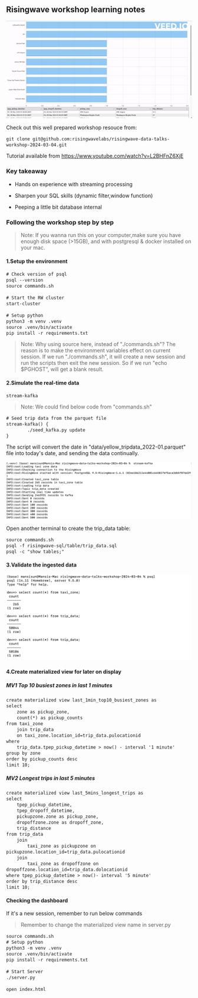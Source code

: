 ## Risingwave workshop learning notes

![Dashboard](./img/dashboard.gif)

Check out this well prepared workshop resouce from:

```
git clone git@github.com:risingwavelabs/risingwave-data-talks-workshop-2024-03-04.git
```

Tutorial available from https://www.youtube.com/watch?v=L2BHFnZ6XjE


### Key takeaway 

- Hands on experience with streaming processing

- Sharpen your SQL skills (dynamic filter,window function)

- Peeping a little bit database internal

### Following the workshop step by step

> Note: If you wanna run this on your computer,make sure you have enough disk space (>15GB), and with postgresql & docker installed on your mac.

#### 1.Setup the environment
```
# Check version of psql
psql --version
source commands.sh

# Start the RW cluster
start-cluster

# Setup python
python3 -m venv .venv
source .venv/bin/activate
pip install -r requirements.txt
```
> Note: Why using source here, instead of "./commands.sh"? The reason is to make the environment variables effect on current session. If we run "./commands.sh", it will create a new session and run the scripts then exit the new session. So if we run "echo $PGHOST", will get a blank result.

#### 2.Simulate the real-time data
```
stream-kafka
```
> Note: We could find below code from "commands.sh"
```
# Seed trip data from the parquet file
stream-kafka() {
        ./seed_kafka.py update
}
```

The script will convert the date in "data/yellow_tripdata_2022-01.parquet" file into today's date, and sending the data continually.

![real time data](./img/real-time.png)

Open another terminal to create the trip_data table:
```
source commands.sh
psql -f risingwave-sql/table/trip_data.sql
psql -c "show tables;"
```

#### 3.Validate the ingested data
![verify data](./img/verifty%20data.png)

#### 4.Create materialized view for later on display

##### MV1 Top 10 busiest zones in last 1 minutes
```
create materialized view last_1min_top10_busiest_zones as
select 
    zone as pickup_zone,
    count(*) as pickup_counts
from taxi_zone
    join trip_data
    on taxi_zone.location_id=trip_data.pulocationid
where
    trip_data.tpep_pickup_datetime > now() - interval '1 minute'
group by zone
order by pickup_counts desc
limit 10;
```

##### MV2 Longest trips in last 5 minutes
```
create materialized view last_5mins_longest_trips as
select 
    tpep_pickup_datetime,
    tpep_dropoff_datetime,
    pickupzone.zone as pickup_zone,
    dropoffzone.zone as dropoff_zone,
    trip_distance
from trip_data
    join
        taxi_zone as pickupzone on pickupzone.location_id=trip_data.pulocationid
    join
        taxi_zone as dropoffzone on dropoffzone.location_id=trip_data.dolocationid
where tpep_pickup_datetime > now()- interval '5 minute'
order by trip_distance desc
limit 10;
```
#### Checking the dashboard
If it's a new session, remember to run below commands

> Remember to change the materialized view name in server.py

```
source commands.sh
# Setup python
python3 -m venv .venv
source .venv/bin/activate
pip install -r requirements.txt

# Start Server
./server.py

open index.html
```
